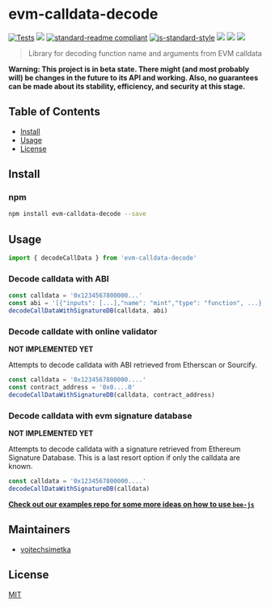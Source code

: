 # evm-calldata-decode

[![Tests](https://github.com/vojtechsimetka/evm-calldata-decode/actions/workflows/test.yaml/badge.svg)](https://github.com/vojtechsimetka/evm-calldata-decode/actions/workflows/test.yaml)
[![](https://img.shields.io/badge/made%20by-Vojtech%20Simetka-blue.svg?style=flat-square)](https://simetka.cz/)
[![standard-readme compliant](https://img.shields.io/badge/standard--readme-OK-brightgreen.svg?style=flat-square)](https://github.com/RichardLitt/standard-readme)
[![js-standard-style](https://img.shields.io/badge/code%20style-standard-brightgreen.svg?style=flat-square)](https://github.com/feross/standard)
![](https://img.shields.io/badge/npm-%3E%3D6.9.0-orange.svg?style=flat-square)
![](https://img.shields.io/badge/Node.js-%3E%3D14.0.0-orange.svg?style=flat-square)
![](https://img.shields.io/badge/runs%20in-browser%20%7C%20node%20%7C%20webworker%20%7C%20electron-orange)

> Library for decoding function name and arguments from EVM calldata

**Warning: This project is in beta state. There might (and most probably will) be changes in the future to its API and working. Also, no guarantees can be made about its stability, efficiency, and security at this stage.**

## Table of Contents

- [Install](#install)
- [Usage](#usage)
- [License](#license)

## Install

### npm

```sh
npm install evm-calldata-decode --save
```

## Usage

```ts
import { decodeCallData } from 'evm-calldata-decode'
```

### Decode calldata with ABI

```ts
const calldata = '0x1234567800000...'
const abi = '[{"inputs": [...],"name": "mint","type": "function", ...}, ...]'
decodeCallDataWithSignatureDB(calldata, abi)
```

### Decode calldate with online validator

**NOT IMPLEMENTED YET**

Attempts to decode calldata with ABI retrieved from Etherscan or Sourcify.

```ts
const calldata = '0x1234567800000....'
const contract_address = '0x0....0'
decodeCallDataWithSignatureDB(calldata, contract_address)
```

### Decode calldata with evm signature database

**NOT IMPLEMENTED YET**

Attempts to decode calldata with a signature retrieved from Ethereum Signature Database. This is a last resort option if only the calldata are known.

```ts
const calldata = '0x1234567800000....'
decodeCallDataWithSignatureDB(calldata)
```

[**Check out our examples repo for some more ideas on how to use `bee-js`**](https://github.com/ethersphere/examples-js)

## Maintainers

- [vojtechsimetka](https://github.com/vojtechsimetka)

## License

[MIT](./LICENSE)
